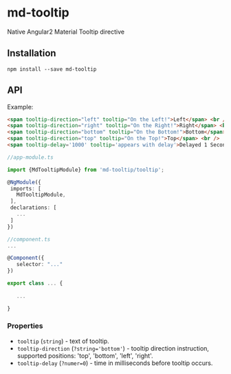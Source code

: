 # md-tooltip

Native Angular2 Material Tooltip directive

## Installation
`npm install --save md-tooltip`

## API

Example:
 
 ```html
<span tooltip-direction="left" tooltip="On the Left!">Left</span> <br />
<span tooltip-direction="right" tooltip="On the Right!">Right</span> <br />
<span tooltip-direction="bottom" tooltip="On the Bottom!">Bottom</span> <br />
<span tooltip-direction="top" tooltip="On the Top!">Top</span> <br />
<span tooltip-delay='1000' tooltip='appears with delay'>Delayed 1 Second</span>
 ```
 ```ts
//app-module.ts

import {MdTooltipModule} from 'md-tooltip/tooltip';

@NgModule({
  imports: [
    MdTooltipModule,
  ],
  declarations: [
    ...
  ]  
})

//component.ts
...

@Component({
    selector: "..."
})

export class ... {
    
    ...

}
 ```

### Properties

  - `tooltip` (`string`) - text of tooltip.
  - `tooltip-direction` (`?string='bottom'`) - tooltip direction instruction, supported positions: 'top', 'bottom', 'left', 'right'.
  - `tooltip-delay` (`?numer=0`) - time in milliseconds before tooltip occurs.
